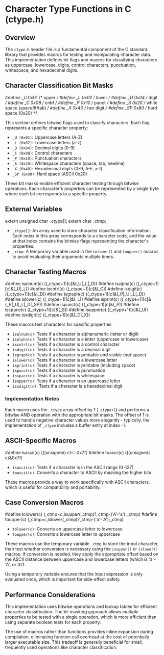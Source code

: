 # Character Type Functions in C (ctype.h)

## Overview

The `ctype.h` header file is a fundamental component of the C standard library that provides macros for testing and manipulating character data. This implementation defines bit flags and macros for classifying characters as uppercase, lowercase, digits, control characters, punctuation, whitespace, and hexadecimal digits.

## Character Classification Bit Masks


#define _U	0x01	/* upper */
#define _L	0x02	/* lower */
#define _D	0x04	/* digit */
#define _C	0x08	/* cntrl */
#define _P	0x10	/* punct */
#define _S	0x20	/* white space (space/lf/tab) */
#define _X	0x40	/* hex digit */
#define _SP	0x80	/* hard space (0x20) */


This section defines bitwise flags used to classify characters. Each flag represents a specific character property:

- `_U (0x01)`: Uppercase letters (A-Z)
- `_L (0x02)`: Lowercase letters (a-z)
- `_D (0x04)`: Decimal digits (0-9)
- `_C (0x08)`: Control characters
- `_P (0x10)`: Punctuation characters
- `_S (0x20)`: Whitespace characters (space, tab, newline)
- `_X (0x40)`: Hexadecimal digits (0-9, A-F, a-f)
- `_SP (0x80)`: Hard space (ASCII 0x20)

These bit masks enable efficient character testing through bitwise operations. Each character's properties can be represented by a single byte where each bit corresponds to a specific property.

## External Variables


extern unsigned char _ctype[];
extern char _ctmp;


- `_ctype[]`: An array used to store character classification information. Each index in this array corresponds to a character code, and the value at that index contains the bitwise flags representing the character's properties.
- `_ctmp`: A temporary variable used in the `tolower()` and `toupper()` macros to avoid evaluating their arguments multiple times.

## Character Testing Macros


#define isalnum(c) ((_ctype+1)[c]&(_U|_L|_D))
#define isalpha(c) ((_ctype+1)[c]&(_U|_L))
#define iscntrl(c) ((_ctype+1)[c]&(_C))
#define isdigit(c) ((_ctype+1)[c]&(_D))
#define isgraph(c) ((_ctype+1)[c]&(_P|_U|_L|_D))
#define islower(c) ((_ctype+1)[c]&(_L))
#define isprint(c) ((_ctype+1)[c]&(_P|_U|_L|_D|_SP))
#define ispunct(c) ((_ctype+1)[c]&(_P))
#define isspace(c) ((_ctype+1)[c]&(_S))
#define isupper(c) ((_ctype+1)[c]&(_U))
#define isxdigit(c) ((_ctype+1)[c]&(_D|_X))


These macros test characters for specific properties:

- `isalnum(c)`: Tests if a character is alphanumeric (letter or digit)
- `isalpha(c)`: Tests if a character is a letter (uppercase or lowercase)
- `iscntrl(c)`: Tests if a character is a control character
- `isdigit(c)`: Tests if a character is a decimal digit
- `isgraph(c)`: Tests if a character is printable and visible (not space)
- `islower(c)`: Tests if a character is a lowercase letter
- `isprint(c)`: Tests if a character is printable (including space)
- `ispunct(c)`: Tests if a character is punctuation
- `isspace(c)`: Tests if a character is whitespace
- `isupper(c)`: Tests if a character is an uppercase letter
- `isxdigit(c)`: Tests if a character is a hexadecimal digit

### Implementation Notes

Each macro uses the `_ctype` array offset by 1 (`_ctype+1`) and performs a bitwise AND operation with the appropriate bit masks. The offset of 1 is used to handle negative character values more elegantly - typically, the implementation of `_ctype` includes a buffer entry at index -1.

## ASCII-Specific Macros


#define isascii(c) (((unsigned) c)<=0x7f)
#define toascii(c) (((unsigned) c)&0x7f)


- `isascii(c)`: Tests if a character is in the ASCII range (0-127)
- `toascii(c)`: Converts a character to ASCII by masking the higher bits

These macros provide a way to work specifically with ASCII characters, which is useful for compatibility and portability.

## Case Conversion Macros


#define tolower(c) (_ctmp=c,isupper(_ctmp)?_ctmp-('A'-'a'):_ctmp)
#define toupper(c) (_ctmp=c,islower(_ctmp)?_ctmp-('a'-'A'):_ctmp)


- `tolower(c)`: Converts an uppercase letter to lowercase
- `toupper(c)`: Converts a lowercase letter to uppercase

These macros use the temporary variable `_ctmp` to store the input character, then test whether conversion is necessary using the `isupper()` or `islower()` macros. If conversion is needed, they apply the appropriate offset based on the ASCII distance between uppercase and lowercase letters (which is 'a'-'A', or 32).

Using a temporary variable ensures that the input expression is only evaluated once, which is important for side-effect safety.

## Performance Considerations

This implementation uses bitwise operations and lookup tables for efficient character classification. The bit masking approach allows multiple properties to be tested with a single operation, which is more efficient than using separate boolean tests for each property.

The use of macros rather than functions provides inline expansion during compilation, eliminating function call overhead at the cost of potentially larger executable size. This tradeoff is generally beneficial for small, frequently used operations like character classification.


